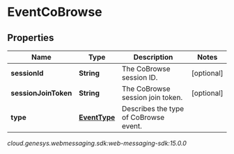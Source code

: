 # EventCoBrowse


## Properties

| Name | Type | Description | Notes |
| ------------ | ------------- | ------------- | ------------- |
| **sessionId** | **String** | The CoBrowse session ID. |  [optional] |
| **sessionJoinToken** | **String** | The CoBrowse session join token. |  [optional] |
| **type** | [**EventType**](EventType) | Describes the type of CoBrowse event. |  |




_cloud.genesys.webmessaging.sdk:web-messaging-sdk:15.0.0_
